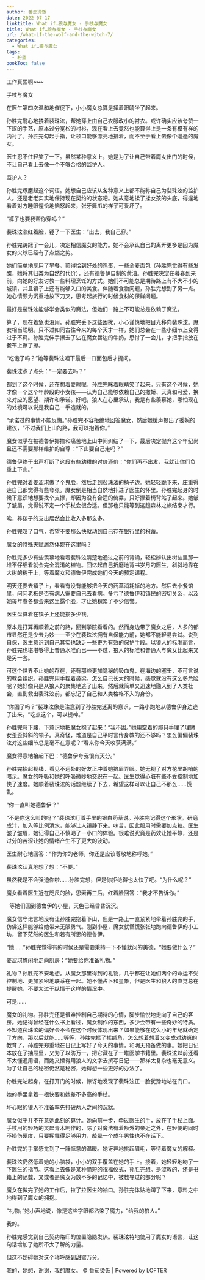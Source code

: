 ```yaml
---
author: 番茄烫饭
date: 2022-07-17
linktitle: What if…狼与魔女 - 手杖与魔女
title: What if…狼与魔女 - 手杖与魔女
url: /what-if-the-wolf-and-the-witch-7/
categories:
  - What if…狼与魔女
tags:
  - 粉蓝
bookToc: false
---
```


工作真累啊~~~



手杖与魔女



在医生第四次温和地催促下，小小魔女总算是揉着眼睛坐了起来。

孙胜完耐心地搂着裴珠泫，帮她穿上由自己衣服改小的衬衣。或许确实应该夸赞一下涩的手艺，原本过分宽松的衬衫，现在看上去竟然也能算得上是一条有模有样的内衬了。孙胜完勾起手指，让领口能够漂亮地搭着，而不至于看上去像个邋遢的魔女。

医生忍不住轻笑了一下。虽然某种意义上，她是为了让自己带着魔女出门的时候，不让自己看上去像一个不够合格的监护人。

监护人？

孙胜完琢磨起这个词语。她想自己应该从各种意义上都不能称自己为裴珠泫的监护人。还是老老实实地保持现在契约的状态吧。她故意地揉了揉女孩的头底，得逞地看着对方睡眼惺忪地恼怒起来，张牙舞爪的样子可爱坏了。

“裤子也要我帮你穿吗？”

裴珠泫涨红着脸，锤了一下医生：“出去，我自己穿。”

孙胜完踌躇了一会儿，决定相信魔女的能力。她不会承认自己的离开更多是因为魔女的火球已经有了点燃之势。
 


她们简单地享用了早餐。煎得恰到好处的鸡蛋，一些全麦面包（孙胜完觉得有些发酸，她将其归类为自然的代价），还有德鲁伊自制的黄油。孙胜完决定在暮春到来前，向她的好友讨教一些料理烹饪的方式。她们不可能总是期待路上有不大不小的城镇，并且镇子上还有能够入口的美食。伴随着食物问题，孙胜完想到了另一点。她心情颇为沉重地放下刀叉，思考起旅行的时候食材的保鲜问题。

最好是裴珠泫能够学会类似的魔法，但她们一路上不可能总是依赖于魔法。

算了，现在着急也没用。孙胜完丢下这些困扰，小心谨慎地把目光移向裴珠泫。魔女相当聪明。只不过如同古往今来的每个天才一样，她们总会在一些小细节上变得过于不羁。孙胜完伸手擦去了沾在魔女唇边的牛奶，思忖了一会儿，才把手指放在餐布上擦了擦。

“吃饱了吗？”她等裴珠泫咽下最后一口面包后才提问。

裴珠泫点了点头：“一定要去吗？”

都到了这个时候，还在想着耍赖呢。孙胜完眯着眼睛笑了起来。只有这个时候，她才像一个这个年龄段的小女孩——认为自己能够依赖自己的撒娇、天真和可爱，换来对应的愿望、期许和承诺。好吧，狼人在心里承认，我是有些羡慕她，哪怕现在的处境可以说是我自己一手造就的。

“承诺过的事情不能反悔。”孙胜完不容拒绝地回答魔女，然后她缓声提出了委婉的建议，“不过我们上山的路，我可以抱着你。”

魔女似乎在被德鲁伊揶揄和痛苦地上山中间纠结了一下，最后决定抛弃这个年纪尚且还不需要那样维护的自尊：“下山要自己走吗？”

德鲁伊终于出声打断了这段有些幼稚的讨价还价：“你们再不出发，我就让你们负重上下山。”

孙胜完对着姜涩琪做了个鬼脸，然后走到裴珠泫的椅子边。她轻轻跪下来，庄重得连自己都觉得有些夸张。魔女倒是相当自然地扑进了医生的怀里。孙胜完起身的时候下意识地想要找个支撑，却因为没有合适的倚靠，只好撑着椅背站了起来。她皱了皱眉，觉得说不定一个手杖会很合适。但那也只能等到这趟森林之旅结束才行。

唉，养孩子的支出居然会比收入多那么多。

孙胜完叹了口气，希望不要那么快就动到自己存在银行里的积蓄。
 


魔女的特殊天赋居然体现在这里吗？

孙胜完多少有些羡慕地看着裴珠泫清楚地通过之前的背诵，轻松辨认出树丛里那一堆不仔细看就会完全混淆的植物。回忆起自己折磨地背书岁月的医生，斜斜地靠在大树的树干上，等着魔女和德鲁伊完成她们今天的预定课程。

明天还要去镇子上，看看有没有能够把今天的药草消耗掉的地方。然后去小餐馆里，问问老板是否有病人需要自己去看病。多亏了德鲁伊和镇民的密切关系，以及她每年春冬都会来这里露个脸，才让她积累了不少信誉。

医生盘算着在镇子上还能攒多少钱。

原本是打算再顺着之前的路，回到学院看看的。然而身边带了魔女之后，人多的都市显然还是少去为妙——至少在裴珠泫拥有自保能力前，她都不能轻易尝试。说到自保，医生意识到自己其实也缺乏一些更为有效的保护手段。以狼人的标准而言，孙胜完也堪堪够得上普通水准而已——不过，狼人的标准和普通人与魔女比起来又是另一套。

可这个世界不止她的存在，还有那些更加隐秘的吸血鬼，在海边的塞壬，不可言说的教会组织。孙胜完用手捏着鼻梁。怎么自己长大的时候，感觉就没有这么多危险呢？她好像只是从狼人的聚集地逃了出来，然后就简单又迅速地融入到了人类社会，直到救出裴珠泫前，都忘记了自己和人类格格不入的身份。

“你困了吗？”裴珠泫像是注意到了孙胜完迷离的意识，一路小跑地从德鲁伊身边逃了出来。“吃点这个，可以提神。”

孙胜完弯下腰，下意识地把魔女抱了起来：“我不困。”她用空着的那只手理了理魔女歪歪斜斜的领子。真奇怪，难道是自己平时言传身教的还不够吗？怎么偏偏裴珠泫对这些细节总是毫不在意呢？“看来你今天收获满满。”

魔女得意地抬起下巴：“德鲁伊夸我很有天分。”

孙胜完抬起视线，看见不远处的好友正冲着她挤眉弄眼。她无视了对方花里胡哨的暗示。魔女的呼吸和她的呼吸微妙地交织在一起。医生觉得心脏有些不受控制地加快了速度。她顺着裴珠泫的话题继续了下去，希望这样可以让自己不那么……慌乱。

“你一直叫她德鲁伊？”

“不是你这么叫的吗？”裴珠泫盯着手里的银白药草说。孙胜完记得这个形状。研磨成汁，加入等比例清水，能够让人镇静下来。味苦，因此服用时需要加点糖。医生皱了皱眉，她记得自己不慎喝了一小口的体验。很难说究竟是药效让她平静，还是过分的苦涩让她的情绪产生不了更大的波动。

医生耐心地回答：“作为你的老师，你还是应该尊敬地称呼她。”

裴珠泫认真地想了想：“不要。”

虽然我是不会强迫你啦……孙胜完想，但是你拒绝得也太快了吧。“为什么呢？”

魔女看着医生近在咫尺的脸，思索再三后，红着脸回答：“我才不告诉你。”


 
等她们回到德鲁伊的小屋，天色已经昏昏沉沉。

魔女信守诺言地没有让孙胜完抱着下山，但是一路上一直紧紧地牵着孙胜完的手，仿佛这样能够给她带来无限勇气。刚到小屋，魔女就慌慌张张地跑向德鲁伊的小工坊，留下茫然的医生和若有所思的德鲁伊。

“她……”孙胜完觉得有的时候还是需要秉持一下不懂就问的美德，“她要做什么？”

姜涩琪悠闲地走向厨房：“她要给你准备礼物。”

礼物？孙胜完不安地想。从魔女那里得到的礼物，几乎都在让她们两个的命运不受控制地、更加紧密地联系在一起。她不懂占卜和星象，但是医生和狼人的直觉总在提醒她，不要太过于纵情于这样的情况中。

可是……

魔女的礼物。孙胜完还是很难控制自己期待的心情，脚步愉悦地走向了自己的客房。她记得曾经在什么书上看过，魔女制作的东西，多少会带有一些奇妙的特质。不知道裴珠泫的偏好会不会在这个时候体现出来？如果能够在这么小的年纪就确定了方向，那以后就能……等等，孙胜完揉了揉额角，怎么想着想着又变成对幼崽的教育了。孙胜完郑重地在日记上写好了今天的事情，和明天预备做的事。她把日记本放在了抽屉里，又为了以防万一，把它藏在了一堆医学书籍里。裴珠泫以前还看不太懂通用语，而她又懒得用狼人的文字去撰写日记——那样太复杂也毫无意义。为了让自己的秘密仍然是秘密，她得想一些更好的办法了。

孙胜完站起身，在打开门的时候，惊讶地发现了裴珠泫正一脸犹豫地站在门口。

她的手里拿着一根快要和她差不多高的手杖。

坏心眼的狼人不准备率先打破两人之间的沉默。

魔女似乎并不在意她此刻的算计。她向前一步，牵过医生的手，放在了手杖上面。手杖用的轻巧的灵犀青木制作的，除了对魔法有着额外的亲近之外，在轻便的同时不损伤硬度，只要挥舞得足够用力，敲晕一个成年男性也不在话下。

孙胜完的手掌感觉到了一阵惬意的温暖。她讶异地挑起眉毛，等待着魔女的解释。

裴珠泫仍然低着她的小脑袋，小小的双手覆盖在她的手上。接着，她轻轻地吻了一下医生的指节。这看上去像是某种简短的祝福仪式，孙胜完想。是涩教的，还是书籍上的记载，又或者是魔女为数不多的记忆中，被教导过的部分呢？

魔女在做完了她的工作后，拉了拉医生的袖口。孙胜完体贴地蹲了下来，意料之中地得到了魔女的拥抱。

“礼物，”她小声地说，像是这些字眼都沾染了魔力，“给我的狼人。”
 


我的。

孙胜完感觉到自己契约烙印的位置隐隐发热。裴珠泫特地使用了魔女的语言，让这句话增加了她所不太了解的力量。


但这不妨碍她对这个称呼感到甜蜜万分。


我的，她想，谢谢，我的魔女。
© 番茄烫饭 | Powered by LOFTER
